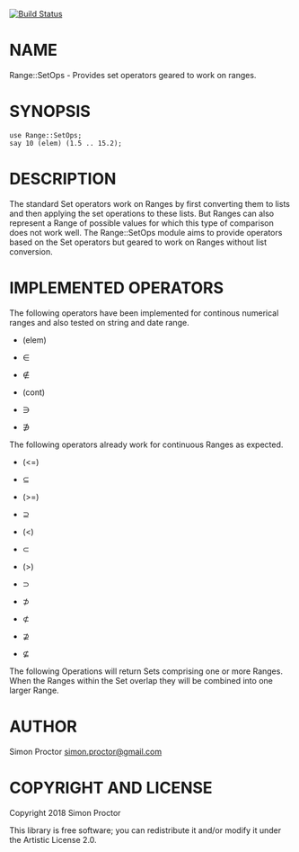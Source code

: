 [![Build Status](https://travis-ci.org/Scimon/p6-Range-SetOps.svg?branch=master)](https://travis-ci.org/Scimon/p6-Range-SetOps)

NAME
====

Range::SetOps - Provides set operators geared to work on ranges.

SYNOPSIS
========

    use Range::SetOps;
    say 10 (elem) (1.5 .. 15.2);

DESCRIPTION
===========

The standard Set operators work on Ranges by first converting them to lists and then applying the set operations to these lists. But Ranges can also represent a Range of possible values for which this type of comparison does not work well. The Range::SetOps module aims to provide operators based on the Set operators but geared to work on Ranges without list conversion.

IMPLEMENTED OPERATORS
=====================

The following operators have been implemented for continous numerical ranges and also tested on string and date range.

  * (elem)

  * ∈

  * ∉

  * (cont)

  * ∋

  * ∌

The following operators already work for continuous Ranges as expected.

  * (<=)

  * ⊆

  * (>=)

  * ⊇

  * (<)

  * ⊂

  * (>)

  * ⊃

  * ⊅

  * ⊄

  * ⊉

  * ⊈

The following Operations will return Sets comprising one or more Ranges. When the Ranges within the Set overlap they will be combined into one larger Range.

AUTHOR
======

Simon Proctor <simon.proctor@gmail.com>

COPYRIGHT AND LICENSE
=====================

Copyright 2018 Simon Proctor

This library is free software; you can redistribute it and/or modify it under the Artistic License 2.0.
